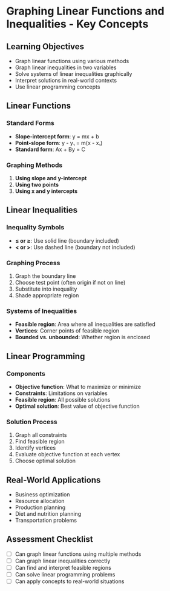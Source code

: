 # Graphing Linear Functions and Inequalities - Key Concepts

## Learning Objectives
- Graph linear functions using various methods
- Graph linear inequalities in two variables
- Solve systems of linear inequalities graphically
- Interpret solutions in real-world contexts
- Use linear programming concepts

## Linear Functions

### Standard Forms
- **Slope-intercept form**: y = mx + b
- **Point-slope form**: y - y₁ = m(x - x₁)
- **Standard form**: Ax + By = C

### Graphing Methods
1. **Using slope and y-intercept**
2. **Using two points**
3. **Using x and y intercepts**

## Linear Inequalities

### Inequality Symbols
- **≤ or ≥**: Use solid line (boundary included)
- **< or >**: Use dashed line (boundary not included)

### Graphing Process
1. Graph the boundary line
2. Choose test point (often origin if not on line)
3. Substitute into inequality
4. Shade appropriate region

### Systems of Inequalities
- **Feasible region**: Area where all inequalities are satisfied
- **Vertices**: Corner points of feasible region
- **Bounded vs. unbounded**: Whether region is enclosed

## Linear Programming

### Components
- **Objective function**: What to maximize or minimize
- **Constraints**: Limitations on variables
- **Feasible region**: All possible solutions
- **Optimal solution**: Best value of objective function

### Solution Process
1. Graph all constraints
2. Find feasible region
3. Identify vertices
4. Evaluate objective function at each vertex
5. Choose optimal solution

## Real-World Applications
- Business optimization
- Resource allocation
- Production planning
- Diet and nutrition planning
- Transportation problems

## Assessment Checklist
- [ ] Can graph linear functions using multiple methods
- [ ] Can graph linear inequalities correctly
- [ ] Can find and interpret feasible regions
- [ ] Can solve linear programming problems
- [ ] Can apply concepts to real-world situations